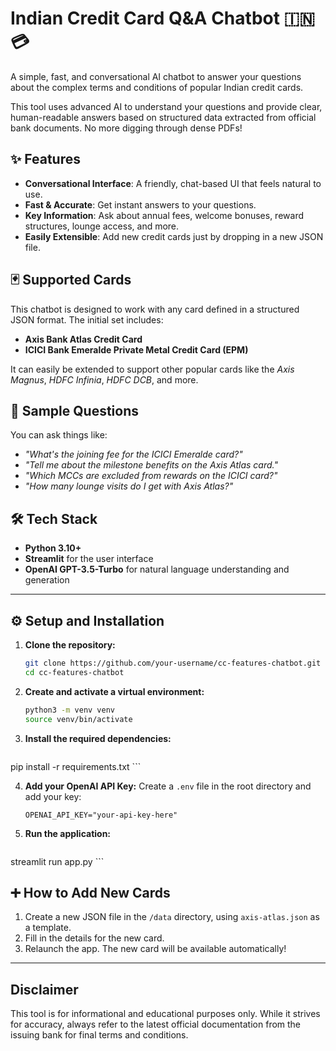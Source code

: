 #  Indian Credit Card Q&A Chatbot 🇮🇳💳

A simple, fast, and conversational AI chatbot to answer your questions about the complex terms and conditions of popular Indian credit cards.

This tool uses advanced AI to understand your questions and provide clear, human-readable answers based on structured data extracted from official bank documents. No more digging through dense PDFs!

## ✨ Features

- **Conversational Interface**: A friendly, chat-based UI that feels natural to use.
- **Fast & Accurate**: Get instant answers to your questions.
- **Key Information**: Ask about annual fees, welcome bonuses, reward structures, lounge access, and more.
- **Easily Extensible**: Add new credit cards just by dropping in a new JSON file.

## 🃏 Supported Cards

This chatbot is designed to work with any card defined in a structured JSON format. The initial set includes:

- **Axis Bank Atlas Credit Card**
- **ICICI Bank Emeralde Private Metal Credit Card (EPM)**

It can easily be extended to support other popular cards like the *Axis Magnus*, *HDFC Infinia*, *HDFC DCB*, and more.

## 🚀 Sample Questions

You can ask things like:
- *"What's the joining fee for the ICICI Emeralde card?"*
- *"Tell me about the milestone benefits on the Axis Atlas card."*
- *"Which MCCs are excluded from rewards on the ICICI card?"*
- *"How many lounge visits do I get with Axis Atlas?"*

## 🛠️ Tech Stack

- **Python 3.10+**
- **Streamlit** for the user interface
- **OpenAI GPT-3.5-Turbo** for natural language understanding and generation

---

## ⚙️ Setup and Installation

1.  **Clone the repository:**
    ```bash
    git clone https://github.com/your-username/cc-features-chatbot.git
    cd cc-features-chatbot
    ```

2.  **Create and activate a virtual environment:**
    ```bash
    python3 -m venv venv
    source venv/bin/activate
    ```

3.  **Install the required dependencies:**
    ```bash
   pip install -r requirements.txt
    ```

4.  **Add your OpenAI API Key:**
    Create a `.env` file in the root directory and add your key:
    ```
    OPENAI_API_KEY="your-api-key-here"
    ```

5.  **Run the application:**
    ```bash
   streamlit run app.py
    ```

## ➕ How to Add New Cards

1.  Create a new JSON file in the `/data` directory, using `axis-atlas.json` as a template.
2.  Fill in the details for the new card.
3.  Relaunch the app. The new card will be available automatically!

---

## Disclaimer

This tool is for informational and educational purposes only. While it strives for accuracy, always refer to the latest official documentation from the issuing bank for final terms and conditions.
